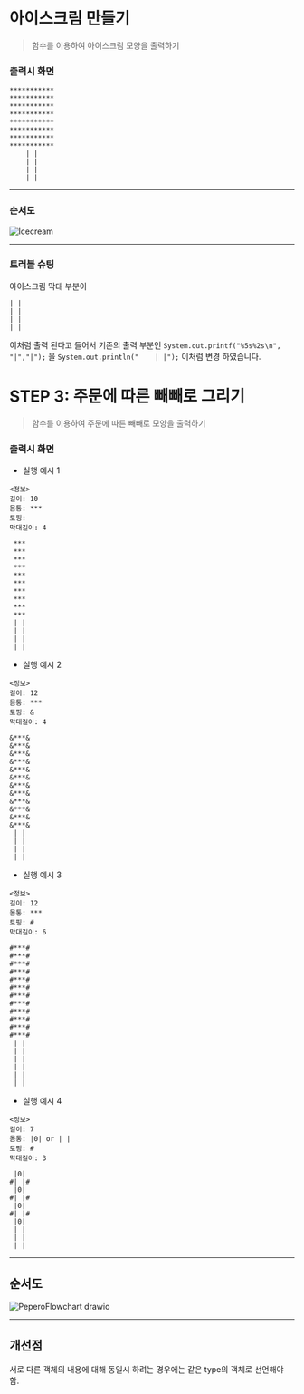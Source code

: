 # 아이스크림 만들기

> 함수를 이용하여 아이스크림 모양을 출력하기

### 출력시 화면
```
***********
***********
***********
***********
***********
***********
***********
***********
    | |
    | |
    | |
    | |
```

___

### 순서도
![Icecream](https://github.com/minsik321/tset/assets/141251335/7eea3756-99f9-45fb-a2cb-b73125f9316a)

___

### 트러블 슈팅
아이스크림 막대 부분이
```
| |
| |
| |
| |
``` 

이처럼 출력 된다고 들어서 기존의 출력 부분인 `System.out.printf("%5s%2s\n", "|","|");` 을
`System.out.println("    | |");` 이처럼 변경 하였습니다.

# STEP 3: 주문에 따른 빼빼로 그리기

> 함수를 이용하여 주문에 따른 빼빼로 모양을 출력하기

### 출력시 화면
- 실행 예시 1
```
<정보>
길이: 10
몸통: ***
토핑:  
막대길이: 4

 *** 
 *** 
 *** 
 *** 
 *** 
 *** 
 *** 
 *** 
 *** 
 *** 
 | |
 | |
 | |
 | |
```
- 실행 예시 2
```
<정보>
길이: 12
몸통: ***
토핑: &
막대길이: 4

&***&
&***&
&***&
&***&
&***&
&***&
&***&
&***&
&***&
&***&
&***&
&***&
 | |
 | |
 | |
 | |
```
- 실행 예시 3
```
<정보>
길이: 12
몸통: ***
토핑: #
막대길이: 6

#***#
#***#
#***#
#***#
#***#
#***#
#***#
#***#
#***#
#***#
#***#
#***#
 | |
 | |
 | |
 | |
 | |
 | |
```
- 실행 예시 4
```
<정보>
길이: 7
몸통: |0| or | |
토핑: #
막대길이: 3

 |0| 
#| |#
 |0| 
#| |#
 |0| 
#| |#
 |0| 
 | |
 | |
 | |
```
___

## 순서도
![PeperoFlowchart drawio](https://github.com/minsik321/tset/assets/141251335/9a5a8a84-ba50-473f-ac33-cf495f75b6c2)


___

## 개선점

서로 다른 객체의 내용에 대해 동일시 하려는 경우에는 같은 type의 객체로 선언해야 함.